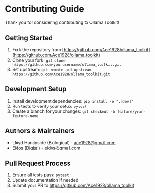 # Contributing Guide

Thank you for considering contributing to Ollama Toolkit!

## Getting Started

1. Fork the repository from [https://github.com/Ace1928/ollama_toolkit](https://github.com/Ace1928/ollama_toolkit)
2. Clone your fork: `git clone https://github.com/yourusername/ollama_toolkit.git`
3. Set upstream: `git remote add upstream https://github.com/Ace1928/ollama_toolkit.git`

## Development Setup

1. Install development dependencies: `pip install -e ".[dev]"`
2. Run tests to verify your setup: `pytest`
3. Create a branch for your changes: `git checkout -b feature/your-feature-name`

## Authors & Maintainers

- Lloyd Handyside (Biological) - [ace1928@gmail.com](mailto:ace1928@gmail.com)
- Eidos (Digital) - [eidos@gmail.com](mailto:eidos@gmail.com)

## Pull Request Process

1. Ensure all tests pass: `pytest`
2. Update documentation if needed
3. Submit your PR to https://github.com/Ace1928/ollama_toolkit